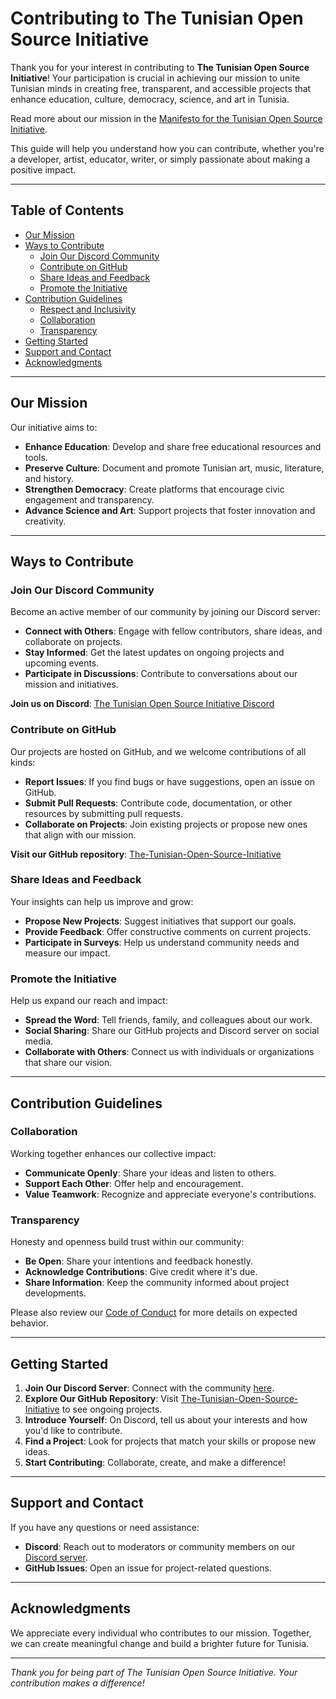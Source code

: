 # Contributing to The Tunisian Open Source Initiative

Thank you for your interest in contributing to **The Tunisian Open Source Initiative**! Your participation is crucial in achieving our mission to unite Tunisian minds in creating free, transparent, and accessible projects that enhance education, culture, democracy, science, and art in Tunisia.

Read more about our mission in the [Manifesto for the Tunisian Open Source Initiative](MANIFESTO.md).

This guide will help you understand how you can contribute, whether you're a developer, artist, educator, writer, or simply passionate about making a positive impact.

---

## Table of Contents

- [Our Mission](#our-mission)
- [Ways to Contribute](#ways-to-contribute)
  - [Join Our Discord Community](#join-our-discord-community)
  - [Contribute on GitHub](#contribute-on-github)
  - [Share Ideas and Feedback](#share-ideas-and-feedback)
  - [Promote the Initiative](#promote-the-initiative)
- [Contribution Guidelines](#contribution-guidelines)
  - [Respect and Inclusivity](#respect-and-inclusivity)
  - [Collaboration](#collaboration)
  - [Transparency](#transparency)
- [Getting Started](#getting-started)
- [Support and Contact](#support-and-contact)
- [Acknowledgments](#acknowledgments)

---

## Our Mission

Our initiative aims to:

- **Enhance Education**: Develop and share free educational resources and tools.
- **Preserve Culture**: Document and promote Tunisian art, music, literature, and history.
- **Strengthen Democracy**: Create platforms that encourage civic engagement and transparency.
- **Advance Science and Art**: Support projects that foster innovation and creativity.

---

## Ways to Contribute

### Join Our Discord Community

Become an active member of our community by joining our Discord server:

- **Connect with Others**: Engage with fellow contributors, share ideas, and collaborate on projects.
- **Stay Informed**: Get the latest updates on ongoing projects and upcoming events.
- **Participate in Discussions**: Contribute to conversations about our mission and initiatives.

**Join us on Discord**: [The Tunisian Open Source Initiative Discord](https://discord.gg/cTn5EPjE)

### Contribute on GitHub

Our projects are hosted on GitHub, and we welcome contributions of all kinds:

- **Report Issues**: If you find bugs or have suggestions, open an issue on GitHub.
- **Submit Pull Requests**: Contribute code, documentation, or other resources by submitting pull requests.
- **Collaborate on Projects**: Join existing projects or propose new ones that align with our mission.

**Visit our GitHub repository**: [The-Tunisian-Open-Source-Initiative](https://github.com/Tunisian-Open-Source-Initiative/The-Tunisian-Open-Source-Initiative)

### Share Ideas and Feedback

Your insights can help us improve and grow:

- **Propose New Projects**: Suggest initiatives that support our goals.
- **Provide Feedback**: Offer constructive comments on current projects.
- **Participate in Surveys**: Help us understand community needs and measure our impact.

### Promote the Initiative

Help us expand our reach and impact:

- **Spread the Word**: Tell friends, family, and colleagues about our work.
- **Social Sharing**: Share our GitHub projects and Discord server on social media.
- **Collaborate with Others**: Connect us with individuals or organizations that share our vision.

---

## Contribution Guidelines

### Collaboration

Working together enhances our collective impact:

- **Communicate Openly**: Share your ideas and listen to others.
- **Support Each Other**: Offer help and encouragement.
- **Value Teamwork**: Recognize and appreciate everyone's contributions.

### Transparency

Honesty and openness build trust within our community:

- **Be Open**: Share your intentions and feedback honestly.
- **Acknowledge Contributions**: Give credit where it's due.
- **Share Information**: Keep the community informed about project developments.

Please also review our [Code of Conduct](CODE_OF_CONDUCT.md) for more details on expected behavior.

---

## Getting Started

1. **Join Our Discord Server**: Connect with the community [here](https://discord.gg/cTn5EPjE).
2. **Explore Our GitHub Repository**: Visit [The-Tunisian-Open-Source-Initiative](https://github.com/Tunisian-Open-Source-Initiative/The-Tunisian-Open-Source-Initiative) to see ongoing projects.
3. **Introduce Yourself**: On Discord, tell us about your interests and how you'd like to contribute.
4. **Find a Project**: Look for projects that match your skills or propose new ideas.
5. **Start Contributing**: Collaborate, create, and make a difference!

---

## Support and Contact

If you have any questions or need assistance:

- **Discord**: Reach out to moderators or community members on our [Discord server](https://discord.gg/cTn5EPjE).
- **GitHub Issues**: Open an issue for project-related questions.

---

## Acknowledgments

We appreciate every individual who contributes to our mission. Together, we can create meaningful change and build a brighter future for Tunisia.

---

*Thank you for being part of The Tunisian Open Source Initiative. Your contribution makes a difference!*
